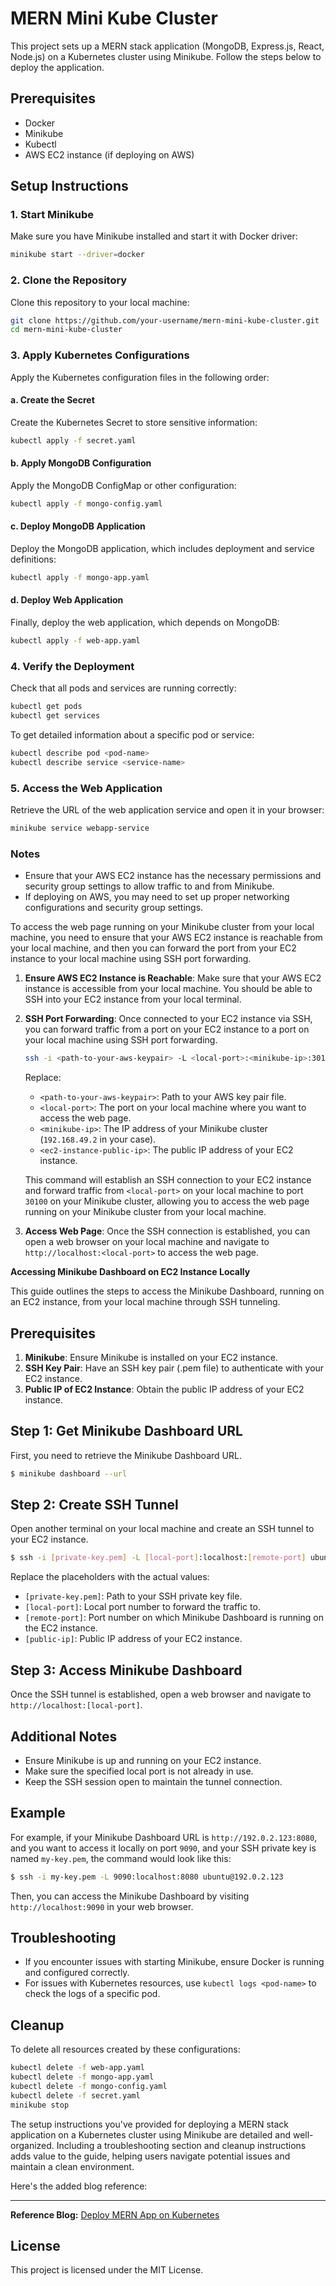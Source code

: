 # MERN Mini Kube Cluster

This project sets up a MERN stack application (MongoDB, Express.js, React, Node.js) on a Kubernetes cluster using Minikube. Follow the steps below to deploy the application.

## Prerequisites

- Docker
- Minikube
- Kubectl
- AWS EC2 instance (if deploying on AWS)

## Setup Instructions

### 1. Start Minikube

Make sure you have Minikube installed and start it with Docker driver:

```sh
minikube start --driver=docker
```

### 2. Clone the Repository

Clone this repository to your local machine:

```sh
git clone https://github.com/your-username/mern-mini-kube-cluster.git
cd mern-mini-kube-cluster
```

### 3. Apply Kubernetes Configurations

Apply the Kubernetes configuration files in the following order:

#### a. Create the Secret

Create the Kubernetes Secret to store sensitive information:

```sh
kubectl apply -f secret.yaml
```

#### b. Apply MongoDB Configuration

Apply the MongoDB ConfigMap or other configuration:

```sh
kubectl apply -f mongo-config.yaml
```

#### c. Deploy MongoDB Application

Deploy the MongoDB application, which includes deployment and service definitions:

```sh
kubectl apply -f mongo-app.yaml
```

#### d. Deploy Web Application

Finally, deploy the web application, which depends on MongoDB:

```sh
kubectl apply -f web-app.yaml
```

### 4. Verify the Deployment

Check that all pods and services are running correctly:

```sh
kubectl get pods
kubectl get services
```

To get detailed information about a specific pod or service:

```sh
kubectl describe pod <pod-name>
kubectl describe service <service-name>
```

### 5. Access the Web Application

Retrieve the URL of the web application service and open it in your browser:

```sh
minikube service webapp-service
```

### Notes

- Ensure that your AWS EC2 instance has the necessary permissions and security group settings to allow traffic to and from Minikube.
- If deploying on AWS, you may need to set up proper networking configurations and security group settings.

To access the web page running on your Minikube cluster from your local machine, you need to ensure that your AWS EC2 instance is reachable from your local machine, and then you can forward the port from your EC2 instance to your local machine using SSH port forwarding.

1. **Ensure AWS EC2 Instance is Reachable**: Make sure that your AWS EC2 instance is accessible from your local machine. You should be able to SSH into your EC2 instance from your local terminal.

2. **SSH Port Forwarding**: Once connected to your EC2 instance via SSH, you can forward traffic from a port on your EC2 instance to a port on your local machine using SSH port forwarding.

   ```bash
   ssh -i <path-to-your-aws-keypair> -L <local-port>:<minikube-ip>:30100 ubuntu@<ec2-instance-public-ip>
   ```

   Replace:
   - `<path-to-your-aws-keypair>`: Path to your AWS key pair file.
   - `<local-port>`: The port on your local machine where you want to access the web page.
   - `<minikube-ip>`: The IP address of your Minikube cluster (`192.168.49.2` in your case).
   - `<ec2-instance-public-ip>`: The public IP address of your EC2 instance.

   This command will establish an SSH connection to your EC2 instance and forward traffic from `<local-port>` on your local machine to port `30100` on your Minikube cluster, allowing you to access the web page running on your Minikube cluster from your local machine.

3. **Access Web Page**: Once the SSH connection is established, you can open a web browser on your local machine and navigate to `http://localhost:<local-port>` to access the web page.

 **Accessing Minikube Dashboard on EC2 Instance Locally**

This guide outlines the steps to access the Minikube Dashboard, running on an EC2 instance, from your local machine through SSH tunneling.

## Prerequisites

1. **Minikube**: Ensure Minikube is installed on your EC2 instance.
2. **SSH Key Pair**: Have an SSH key pair (.pem file) to authenticate with your EC2 instance.
3. **Public IP of EC2 Instance**: Obtain the public IP address of your EC2 instance.

## Step 1: Get Minikube Dashboard URL

First, you need to retrieve the Minikube Dashboard URL.

```bash
$ minikube dashboard --url
```

## Step 2: Create SSH Tunnel

Open another terminal on your local machine and create an SSH tunnel to your EC2 instance.

```bash
$ ssh -i [private-key.pem] -L [local-port]:localhost:[remote-port] ubuntu@[public-ip]
```

Replace the placeholders with the actual values:
- `[private-key.pem]`: Path to your SSH private key file.
- `[local-port]`: Local port number to forward the traffic to.
- `[remote-port]`: Port number on which Minikube Dashboard is running on the EC2 instance.
- `[public-ip]`: Public IP address of your EC2 instance.

## Step 3: Access Minikube Dashboard

Once the SSH tunnel is established, open a web browser and navigate to `http://localhost:[local-port]`.

## Additional Notes

- Ensure Minikube is up and running on your EC2 instance.
- Make sure the specified local port is not already in use.
- Keep the SSH session open to maintain the tunnel connection.

## Example

For example, if your Minikube Dashboard URL is `http://192.0.2.123:8080`, and you want to access it locally on port `9090`, and your SSH private key is named `my-key.pem`, the command would look like this:

```bash
$ ssh -i my-key.pem -L 9090:localhost:8080 ubuntu@192.0.2.123
```

Then, you can access the Minikube Dashboard by visiting `http://localhost:9090` in your web browser.

## Troubleshooting

- If you encounter issues with starting Minikube, ensure Docker is running and configured correctly.
- For issues with Kubernetes resources, use `kubectl logs <pod-name>` to check the logs of a specific pod.

## Cleanup

To delete all resources created by these configurations:

```sh
kubectl delete -f web-app.yaml
kubectl delete -f mongo-app.yaml
kubectl delete -f mongo-config.yaml
kubectl delete -f secret.yaml
minikube stop
```
The setup instructions you've provided for deploying a MERN stack application on a Kubernetes cluster using Minikube are detailed and well-organized. Including a troubleshooting section and cleanup instructions adds value to the guide, helping users navigate potential issues and maintain a clean environment.

Here's the added blog reference:

---

**Reference Blog:** [Deploy MERN App on Kubernetes](https://ghazanfaralidevops.medium.com/deploy-mern-app-on-kubernetes-ccacd628aacb)

## License

This project is licensed under the MIT License.
